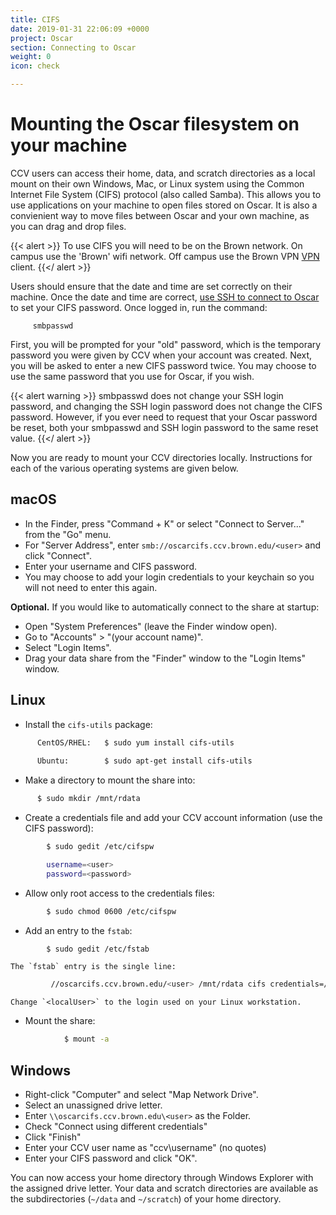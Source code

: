 ```yaml
---
title: CIFS
date: 2019-01-31 22:06:09 +0000
project: Oscar
section: Connecting to Oscar
weight: 0
icon: check

---
```

# Mounting the Oscar filesystem on your machine

CCV users can access their home, data, and scratch directories as a local mount on their own Windows, Mac, or Linux system using the Common Internet File System (CIFS) protocol (also called Samba). This allows you to use applications on your machine to open files stored on Oscar.  It is also a convienient way to move files between Oscar and your own machine, as you can drag and drop files.

{{< alert >}}
To use CIFS you will need to be on the Brown network. On campus use the 'Brown' wifi network. Off campus use the Brown VPN [VPN](https://vpn.brown.edu) client.
{{</ alert >}}

Users should ensure that the date and time are set correctly on
their machine. Once the date and time are correct, [use SSH to connect to Oscar](/../ssh) to set your CIFS password. Once logged in, run the command:

```shell
     smbpasswd
```

First, you will be prompted for your "old" password, which is the
temporary password you were given by CCV when your account was created. Next, you will be asked to enter a new CIFS password twice. You may choose to use the same password that you use for Oscar, if you wish.

{{< alert warning >}}
smbpasswd does not change your SSH login password, and changing the SSH login password does not change the CIFS password. However, if you ever need to request that your Oscar password be reset, both your smbpasswd and SSH login password to the same reset value.
{{</ alert >}}

Now you are ready to mount your CCV directories locally. Instructions for each of the various operating systems are given below.

## macOS

* In the Finder, press "Command + K" or select "Connect to Server..."
  from the "Go" menu.
* For "Server Address", enter `smb://oscarcifs.ccv.brown.edu/<user>`
  and click "Connect".
* Enter your username and CIFS password.
* You may choose to add your login credentials to your keychain so you will not need to enter this again.

**Optional.** If you would like to automatically connect to the share at startup:

* Open "System Preferences" (leave the Finder window open).
* Go to "Accounts" > "(your account name)".
* Select "Login Items".
* Drag your data share from the "Finder" window to the "Login Items" window.

## Linux

* Install the `cifs-utils` package:
```bash
      CentOS/RHEL:   $ sudo yum install cifs-utils
      
      Ubuntu:        $ sudo apt-get install cifs-utils
```
* Make a directory to mount the share into:
```bash
      $ sudo mkdir /mnt/rdata
```
* Create a credentials file and add your CCV account information (use the CIFS password):
```bash
        $ sudo gedit /etc/cifspw

        username=<user>
        password=<password>
```

* Allow only root access to the credentials files:
```bash
        $ sudo chmod 0600 /etc/cifspw
```

* Add an entry to the `fstab`:
```bash
        $ sudo gedit /etc/fstab
```

    The `fstab` entry is the single line:
```bash
         //oscarcifs.ccv.brown.edu/<user> /mnt/rdata cifs credentials=/etc/cifspw,vers=1.0,nounix,uid=<localUser> 0 0
```
    Change `<localUser>` to the login used on your Linux workstation.
* Mount the share:
```bash    
            $ mount -a
```

## Windows

* Right-click "Computer" and select "Map Network Drive".
* Select an unassigned drive letter.
* Enter `\\oscarcifs.ccv.brown.edu\<user>` as the Folder.
* Check "Connect using different credentials"
* Click "Finish"
* Enter your CCV user name as "ccv\\username" (no quotes)
* Enter your CIFS password and click "OK".

You can now access your home directory through Windows Explorer with the assigned drive letter. Your data and scratch directories are available as the subdirectories (`~/data` and `~/scratch`) of your home directory.